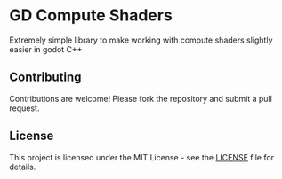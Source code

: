 # GD Compute Shaders

Extremely simple library to make working with compute shaders slightly easier in godot C++


## Contributing

Contributions are welcome! Please fork the repository and submit a pull request.

## License

This project is licensed under the MIT License - see the [LICENSE](LICENSE) file for details.
